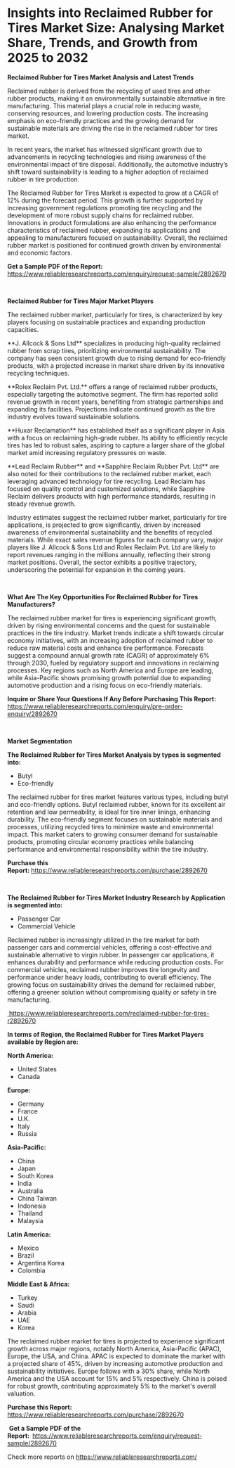 <p><h1>Insights into Reclaimed Rubber for Tires Market Size: Analysing Market Share, Trends, and Growth from 2025 to 2032</h1></p><p><strong>Reclaimed Rubber for Tires Market Analysis and Latest Trends</strong></p>
<p><p>Reclaimed rubber is derived from the recycling of used tires and other rubber products, making it an environmentally sustainable alternative in tire manufacturing. This material plays a crucial role in reducing waste, conserving resources, and lowering production costs. The increasing emphasis on eco-friendly practices and the growing demand for sustainable materials are driving the rise in the reclaimed rubber for tires market.</p><p>In recent years, the market has witnessed significant growth due to advancements in recycling technologies and rising awareness of the environmental impact of tire disposal. Additionally, the automotive industry’s shift toward sustainability is leading to a higher adoption of reclaimed rubber in tire production. </p><p>The Reclaimed Rubber for Tires Market is expected to grow at a CAGR of 12% during the forecast period. This growth is further supported by increasing government regulations promoting tire recycling and the development of more robust supply chains for reclaimed rubber. Innovations in product formulations are also enhancing the performance characteristics of reclaimed rubber, expanding its applications and appealing to manufacturers focused on sustainability. Overall, the reclaimed rubber market is positioned for continued growth driven by environmental and economic factors.</p></p>
<p><strong>Get a Sample PDF of the Report:&nbsp;</strong> <a href="https://www.reliableresearchreports.com/enquiry/request-sample/2892670?utm_campaign=2395&utm_medium=2&utm_source=Github&utm_content=ia&utm_term=15032025&utm_id=reclaimed-rubber-for-tires">https://www.reliableresearchreports.com/enquiry/request-sample/2892670</a></p>
<p>&nbsp;</p>
<p><strong>Reclaimed Rubber for Tires Major Market Players</strong></p>
<p><p>The reclaimed rubber market, particularly for tires, is characterized by key players focusing on sustainable practices and expanding production capacities. </p><p>**J. Allcock & Sons Ltd** specializes in producing high-quality reclaimed rubber from scrap tires, prioritizing environmental sustainability. The company has seen consistent growth due to rising demand for eco-friendly products, with a projected increase in market share driven by its innovative recycling techniques.</p><p>**Rolex Reclaim Pvt. Ltd.** offers a range of reclaimed rubber products, especially targeting the automotive segment. The firm has reported solid revenue growth in recent years, benefiting from strategic partnerships and expanding its facilities. Projections indicate continued growth as the tire industry evolves toward sustainable solutions.</p><p>**Huxar Reclamation** has established itself as a significant player in Asia with a focus on reclaiming high-grade rubber. Its ability to efficiently recycle tires has led to robust sales, aspiring to capture a larger share of the global market amid increasing regulatory pressures on waste.</p><p>**Lead Reclaim Rubber** and **Sapphire Reclaim Rubber Pvt. Ltd** are also noted for their contributions to the reclaimed rubber market, each leveraging advanced technology for tire recycling. Lead Reclaim has focused on quality control and customized solutions, while Sapphire Reclaim delivers products with high performance standards, resulting in steady revenue growth.</p><p>Industry estimates suggest the reclaimed rubber market, particularly for tire applications, is projected to grow significantly, driven by increased awareness of environmental sustainability and the benefits of recycled materials. While exact sales revenue figures for each company vary, major players like J. Allcock & Sons Ltd and Rolex Reclaim Pvt. Ltd are likely to report revenues ranging in the millions annually, reflecting their strong market positions. Overall, the sector exhibits a positive trajectory, underscoring the potential for expansion in the coming years.</p></p>
<p>&nbsp;</p>
<p><strong>What Are The Key Opportunities For Reclaimed Rubber for Tires Manufacturers?</strong></p>
<p><p>The reclaimed rubber market for tires is experiencing significant growth, driven by rising environmental concerns and the quest for sustainable practices in the tire industry. Market trends indicate a shift towards circular economy initiatives, with an increasing adoption of reclaimed rubber to reduce raw material costs and enhance tire performance. Forecasts suggest a compound annual growth rate (CAGR) of approximately 6% through 2030, fueled by regulatory support and innovations in reclaiming processes. Key regions such as North America and Europe are leading, while Asia-Pacific shows promising growth potential due to expanding automotive production and a rising focus on eco-friendly materials.</p></p>
<p><strong>Inquire or Share Your Questions If Any Before Purchasing This Report:</strong> <a href="https://www.reliableresearchreports.com/enquiry/pre-order-enquiry/2892670?utm_campaign=2395&utm_medium=2&utm_source=Github&utm_content=ia&utm_term=15032025&utm_id=reclaimed-rubber-for-tires">https://www.reliableresearchreports.com/enquiry/pre-order-enquiry/2892670</a></p>
<p>&nbsp;</p>
<p><strong>Market Segmentation</strong></p>
<p><strong>The Reclaimed Rubber for Tires Market Analysis by types is segmented into:</strong></p>
<p><ul><li>Butyl</li><li>Eco-friendly</li></ul></p>
<p><p>The reclaimed rubber for tires market features various types, including butyl and eco-friendly options. Butyl reclaimed rubber, known for its excellent air retention and low permeability, is ideal for tire inner linings, enhancing durability. The eco-friendly segment focuses on sustainable materials and processes, utilizing recycled tires to minimize waste and environmental impact. This market caters to growing consumer demand for sustainable products, promoting circular economy practices while balancing performance and environmental responsibility within the tire industry.</p></p>
<p><strong>Purchase this Report:&nbsp;</strong><a href="https://www.reliableresearchreports.com/purchase/2892670?utm_campaign=2395&utm_medium=2&utm_source=Github&utm_content=ia&utm_term=15032025&utm_id=reclaimed-rubber-for-tires">https://www.reliableresearchreports.com/purchase/2892670</a></p>
<p>&nbsp;</p>
<p><strong>The Reclaimed Rubber for Tires Market Industry Research by Application is segmented into:</strong></p>
<p><ul><li>Passenger Car</li><li>Commercial Vehicle</li></ul></p>
<p><p>Reclaimed rubber is increasingly utilized in the tire market for both passenger cars and commercial vehicles, offering a cost-effective and sustainable alternative to virgin rubber. In passenger car applications, it enhances durability and performance while reducing production costs. For commercial vehicles, reclaimed rubber improves tire longevity and performance under heavy loads, contributing to overall efficiency. The growing focus on sustainability drives the demand for reclaimed rubber, offering a greener solution without compromising quality or safety in tire manufacturing.</p></p>
<p><a href="https://www.reliableresearchreports.com/reclaimed-rubber-for-tires-r2892670?utm_campaign=2395&utm_medium=2&utm_source=Github&utm_content=ia&utm_term=15032025&utm_id=reclaimed-rubber-for-tires">&nbsp;https://www.reliableresearchreports.com/reclaimed-rubber-for-tires-r2892670</a></p>
<p><strong>In terms of Region, the Reclaimed Rubber for Tires Market Players available by Region are:</strong></p>
<p>
    <p> <strong> North America: </strong>
        <ul>
            <li>United States</li>
            <li>Canada</li>
        </ul>
        </p> 
    <p> <strong> Europe: </strong>
        <ul>
            <li>Germany</li>
            <li>France</li>
            <li>U.K.</li>
            <li>Italy</li>
            <li>Russia</li>
        </ul>
        </p> 
    <p> <strong> Asia-Pacific: </strong>
        <ul>
            <li>China</li>
            <li>Japan</li>
            <li>South Korea</li>
            <li>India</li>
            <li>Australia</li>
            <li>China Taiwan</li>
            <li>Indonesia</li>
            <li>Thailand</li>
            <li>Malaysia</li>
        </ul>
        </p> 
    <p> <strong> Latin America: </strong>
        <ul>
            <li>Mexico</li>
            <li>Brazil</li>
            <li>Argentina Korea</li>
            <li>Colombia</li>
        </ul>
        </p> 
    <p> <strong> Middle East & Africa: </strong>
        <ul>
            <li>Turkey</li>
            <li>Saudi</li>
            <li>Arabia</li>
            <li>UAE</li>
            <li>Korea</li>
        </ul>
    </p>
    </p>
<p><p>The reclaimed rubber market for tires is projected to experience significant growth across major regions, notably North America, Asia-Pacific (APAC), Europe, the USA, and China. APAC is expected to dominate the market with a projected share of 45%, driven by increasing automotive production and sustainability initiatives. Europe follows with a 30% share, while North America and the USA account for 15% and 5% respectively. China is poised for robust growth, contributing approximately 5% to the market's overall valuation.</p></p>
<p><strong>Purchase this Report: </strong><a href="https://www.reliableresearchreports.com/purchase/2892670?utm_campaign=2395&utm_medium=2&utm_source=Github&utm_content=ia&utm_term=15032025&utm_id=reclaimed-rubber-for-tires">https://www.reliableresearchreports.com/purchase/2892670</a></p>
<p>&nbsp;<strong>Get a Sample PDF of the Report:&nbsp;&nbsp;</strong><a href="https://www.reliableresearchreports.com/enquiry/request-sample/2892670?utm_campaign=2395&utm_medium=2&utm_source=Github&utm_content=ia&utm_term=15032025&utm_id=reclaimed-rubber-for-tires">https://www.reliableresearchreports.com/enquiry/request-sample/2892670</a></p>
<p><strong></strong></p>
<p>Check more reports on <a href="https://www.reliableresearchreports.com/?utm_campaign=2395&utm_medium=2&utm_source=Github&utm_content=ia&utm_term=15032025&utm_id=reclaimed-rubber-for-tires">https://www.reliableresearchreports.com/</a></p>